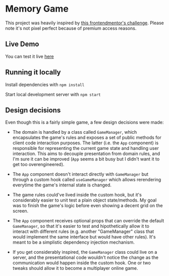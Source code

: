 # Memory Game

This project was heavily inspired by [this frontendmentor's challenge](https://www.frontendmentor.io/challenges/memory-game-vse4WFPvM). Please note it's not pixel perfect because of premium access reasons.

## Live Demo

You can test it live [here](https://frontendmentor-memory-game.netlify.app/)

## Running it locally

Install dependencies with `npm install`

Start local development server with `npm start`

## Design decisions

Even though this is a fairly simple game, a few design decisions were made:

- The domain is handled by a class called `GameManager`, which encapsulates the game's rules and exposes a set of public methods for client code interaction purposes. The latter (i.e. the `App` component) is responsible for representing the current game state and handling user interaction. This aims to decouple presentation from domain rules, and I'm sure it can be improved (`App` seems a bit busy but I didn't want it to get too overengineered).

- The `App` component doesn't interact directly with `GameManager` but through a custom hook called `useGameManager` which allows rerendering everytime the game's internal state is changed.

- The game rules could've lived inside the custom hook, but it's considerably easier to unit test a plain object state/methods. My goal was to finish the game's logic before even showing a decent grid on the screen.

- The `App` component receives optional props that can override the default `GameManager`, so that it's easier to test and hipothetically allow it to interact with different rules (e.g. another "GameManager" class that would implement the same interface but would have other rules). It's meant to be a simplistic dependency injection mechanism.

- If you get considerably inspired, the `GameManager` class could live on a server, and the presentational code wouldn't notice the change as the communication would happen inside the custom hook. One or two tweaks should allow it to become a multiplayer online game.
